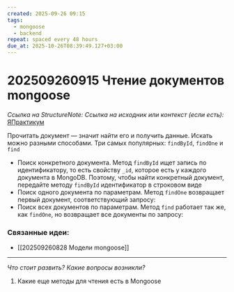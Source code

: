 ```yaml
---
created: 2025-09-26 09:15
tags:
  - mongoose
  - backend
repeat: spaced every 48 hours
due_at: 2025-10-26T08:39:49.127+03:00
---
```

# 202509260915 Чтение документов mongoose

*Ссылка на StructureNote:*
*Ссылка на исходник или контекст (если есть):* [ЯПрактикум](https://practicum.yandex.ru/learn/backend-nodejs/courses/16b47298-e20d-4fde-9619-1ab305039a00/sprints/564238/topics/a4928f0d-5f69-4053-bea3-fa90d3a2a89f/lessons/0964829b-5b6d-4372-b84d-44a076b97b5a/)

Прочитать документ — значит найти его и получить данные. Искать можно разными способами. Три самых популярных: `findById`, `findOne` и `find`

- Поиск конкретного документа. Метод `findById` ищет запись по идентификатору, то есть свойству `_id`, которое есть у каждого документа в MongoDB. Поэтому, чтобы найти конкретный документ, передайте методу `findById` идентификатор в строковом виде
- Поиск одного документа по параметрам. Метод `findOne` возвращает первый документ, соответствующий запросу:
- Поиск всех документов по параметрам. Метод `find` работает так же, как `findOne`, но возвращает все документы по запросу:

### Связанные идеи:

* [[202509260828 Модели mongoose]]

---

*Что стоит развить? Какие вопросы возникли?*
1) Какие еще методы для чтения есть в Mongoose
